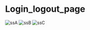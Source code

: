 # Login_logout_page

![ssA](https://github.com/kanix-1801/Login_logout_page/assets/72912708/d45b9a06-8d61-489e-a7e3-b83db2339860)
![ssB](https://github.com/kanix-1801/Login_logout_page/assets/72912708/e3d7c641-6042-4e7b-9d60-a5fd7567939b)
![ssC](https://github.com/kanix-1801/Login_logout_page/assets/72912708/ae1b0bc6-9fa0-4440-a57e-33fc80f7ebb4)
